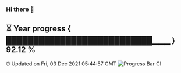 ### Hi there 👋
⏳ Year progress { ███████████████████████████▁▁▁ } 92.12 %
---
⏰ Updated on Fri, 03 Dec 2021 05:44:57 GMT
![Progress Bar CI](https://github.com/liununu/liununu/workflows/Progress%20Bar%20CI/badge.svg)

